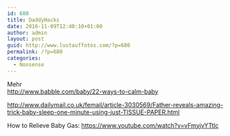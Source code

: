 ```yaml
---
id: 680
title: DaddyHacks
date: 2016-11-09T12:40:10+01:00
author: admin
layout: post
guid: http://www.lustauffotos.com/?p=680
permalink: /?p=680
categories:
  - Nonsense
---
```

Mehr  
<http://www.babble.com/baby/22-ways-to-calm-baby>

<http://www.dailymail.co.uk/femail/article-3030569/Father-reveals-amazing-trick-baby-sleep-one-minute-using-just-TISSUE-PAPER.html>

How to Relieve Baby Gas: <https://www.youtube.com/watch?v=vFmyjvYTtlc>